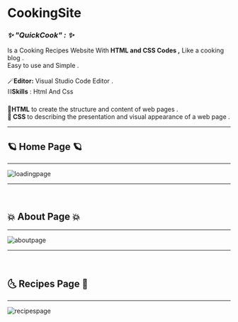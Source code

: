 # CookingSite
<h3><i>✨ "QuickCook" : ✨</i></h3>  Is a  Cooking Recipes Website With<b> HTML and CSS Codes ,</b>  Like a cooking blog .<br> Easy to use and Simple .<br><br>
🪄<b>Editor:</b> Visual Studio Code Editor .<br>
⛓️<b>Skills</b> : Html And Css <br><br>
🔸<b>HTML</b> to create the structure and content of web pages .<br>
🔹<b> CSS </b> to describing the presentation and visual appearance of a web page .<br><hr>

<h2> 🪐 Home Page 🪐 </h2><hr>

![loadingpage](https://github.com/JomanahMohammed/CookingSite/assets/113805329/f6bef8a8-065d-407e-83ed-f7285b2dabc7)
<hr><br>

<h2>💥 About Page 💥  </h2><hr>

![aboutpage](https://github.com/JomanahMohammed/CookingSite/assets/113805329/ae57c551-c4ec-4d44-87ed-aeb4de49af89)
<hr><br>

<h2>🌜 Recipes Page 🌛  </h2><hr>


![recipespage](https://github.com/JomanahMohammed/CookingSite/assets/113805329/152dbed5-cc68-4701-94aa-7639adcf3378)





